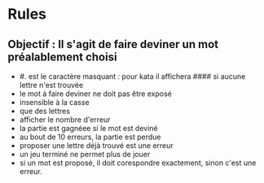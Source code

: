 # Rules

## Objectif : Il s'agit de faire deviner un mot préalablement choisi

- #. est le caractère masquant : pour kata il affichera #### si aucune lettre n'est trouvée
- le mot à faire deviner ne doit pas être exposé
- insensible à la casse
- que des lettres
- afficher le nombre d'erreur
- la partie est gagnéee si le mot est deviné
- au bout de 10 erreurs, la partie est perdue
- proposer une lettre déjà trouvé est une erreur
- un jeu terminé ne permet plus de jouer
- si un mot est proposé, il doit corespondre exactement, sinon c'est une erreur.